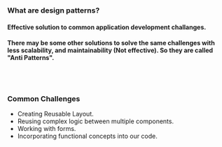 ### What are design patterns?
#### <b>Effective</b> solution to common application development challanges.
#### There may be some other solutions to solve the same challenges with less scalability, and maintainability (Not effective). So they are called "Anti Patterns".
<br>
<br>

### Common Challenges
* Creating Reusable Layout.
* Reusing complex logic between multiple components.
* Working with forms.
* Incorporating functional concepts into our code.

